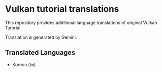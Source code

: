 # Vulkan tutorial translations

This repository provides additional language translations of original Vulkan Tutorial.

Translation is generated by Gemini.

## Translated Languages

- Korean (`ko`)

